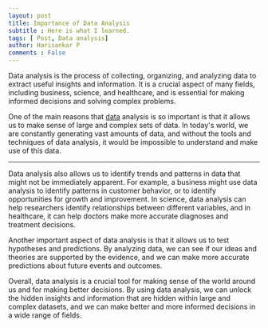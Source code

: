 ```yaml
---
layout: post
title: Importance of Data Analysis
subtitle : Here is what I learned.
tags: [ Post, Data analysis]
author: Harisankar P
comments : False
---
```


Data analysis is the process of collecting, organizing, and analyzing data to extract useful insights and information. It is a crucial aspect of many fields, including business, science, and healthcare, and is essential for making informed decisions and solving complex problems.

One of the main reasons that [data](https://en.wikipedia.org/wiki/Data) analysis is so important is that it allows us to make sense of large and complex sets of data. In today's world, we are constantly generating vast amounts of data, and without the tools and techniques of data analysis, it would be impossible to understand and make use of this data.<hr>

Data analysis also allows us to identify trends and patterns in data that might not be immediately apparent. For example, a business might use data analysis to identify patterns in customer behavior, or to identify opportunities for growth and improvement. In science, data analysis can help researchers identify relationships between different variables, and in healthcare, it can help doctors make more accurate diagnoses and treatment decisions.  

Another important aspect of data analysis is that it allows us to test hypotheses and predictions. By analyzing data, we can see if our ideas and theories are supported by the evidence, and we can make more accurate predictions about future events and outcomes.

Overall, data analysis is a crucial tool for making sense of the world around us and for making better decisions. By using data analysis, we can unlock the hidden insights and information that are hidden within large and complex datasets, and we can make better and more informed decisions in a wide range of fields.
